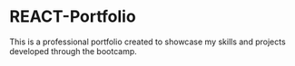 # REACT-Portfolio
This is a professional portfolio created to showcase my skills and projects developed through the bootcamp.
